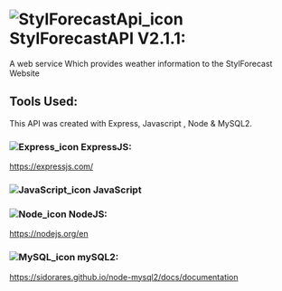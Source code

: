 # ![StylForecastApi_icon](https://api.iconify.design/mdi:server-security.svg?color=%23d96363&width=35) StylForecastAPI V2.1.1:

A web service Which provides weather information to the StylForecast Website

## Tools Used:
This API was created with Express, Javascript ,  Node & MySQL2.

### ![Express_icon](https://api.iconify.design/simple-icons:express.svg?color=%23ffffff&width=27) ExpressJS:
https://expressjs.com/
### ![JavaScript_icon](https://api.iconify.design/logos:javascript.svg?width=27)  JavaScript
### ![Node_icon](https://api.iconify.design/logos:nodejs-icon-alt.svg?width=27) NodeJS:
https://nodejs.org/en
### ![MySQL_icon](https://api.iconify.design/logos:mysql.svg?width=40) mySQL2:
https://sidorares.github.io/node-mysql2/docs/documentation
